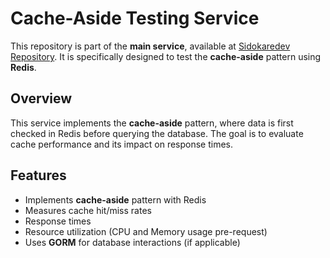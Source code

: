 # Cache-Aside Testing Service

This repository is part of the **main service**, available at [Sidokaredev Repository](https://github.com/Sidokaredev/future-interns-backend). It is specifically designed to test the **cache-aside** pattern using **Redis**.

## Overview

This service implements the **cache-aside** pattern, where data is first checked in Redis before querying the database. The goal is to evaluate cache performance and its impact on response times.

## Features

- Implements **cache-aside** pattern with Redis  
- Measures cache hit/miss rates  
- Response times
- Resource utilization (CPU and Memory usage pre-request)
- Uses **GORM** for database interactions (if applicable)